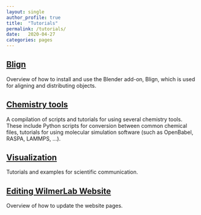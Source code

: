 ```yaml
---
layout: single
author_profile: true
title:  "Tutorials"
permalink: /tutorials/
date:   2020-04-27
categories: pages
---
```


[Blign](https://jack-cooke.github.io/blign/)
---------------------------------------------------------------------
Overview of how to install and use the Blender add-on, Blign, which is used for aligning and distributing objects.

[Chemistry tools](https://kbsezginel.github.io/chem-tools-tutorials/)
---------------------------------------------------------------------
A compilation of scripts and tutorials for using several chemistry tools. These include Python scripts for conversion between common chemical files, tutorials for using molecular simulation software (such as OpenBabel, RASPA, LAMMPS, ...).

[Visualization](https://kbsezginel.github.io/visualization/)
---------------------------------------------------------------------
Tutorials and examples for scientific communication.

[Editing WilmerLab Website](/contributing)
------------------------------------------
Overview of how to update the website pages.
